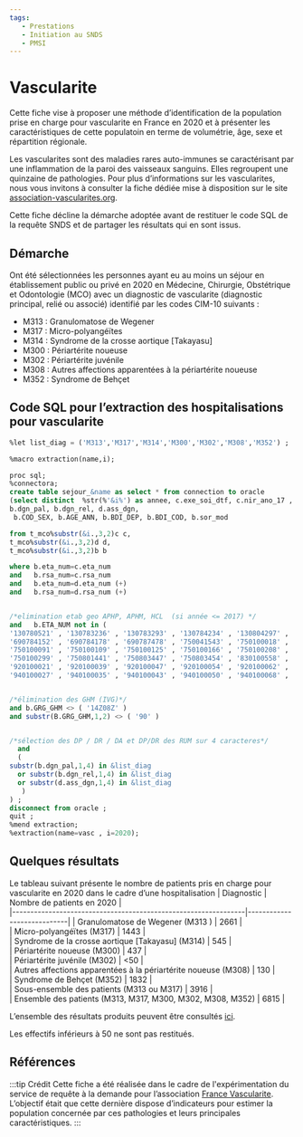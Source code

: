 ```yaml
---
tags:
   - Prestations
   - Initiation au SNDS
   - PMSI
---
```



# Vascularite
<!-- SPDX-License-Identifier: MPL-2.0 -->

<TagLinks />

Cette fiche vise à proposer une méthode d’identification de la population prise en charge pour vascularite en France en 2020 et à présenter les caractéristiques de cette populatoin en terme de volumétrie, âge, sexe et répartition régionale.

Les vascularites sont des maladies rares auto-immunes se caractérisant par une inflammation de la paroi des vaisseaux sanguins. 
Elles regroupent une quinzaine de pathologies. Pour plus d’informations sur les vascularites, nous vous invitons à consulter la fiche dédiée mise à disposition sur le site [association-vascularites.org](https://www.association-vascularites.org/acces-rapide/les-differentes-vascularites).

Cette fiche décline la démarche adoptée avant de restituer le code SQL de la requête SNDS et de partager les résultats qui en sont issus.

## Démarche

Ont été sélectionnées les personnes ayant eu au moins un séjour en établissement public ou privé en 2020 en Médecine, Chirurgie, Obstétrique et Odontologie (MCO) avec un diagnostic de vascularite (diagnostic principal, relié ou associé) identifié par les codes CIM-10 suivants : 
- M313 : Granulomatose de Wegener
- M317 : Micro-polyangéïtes 
- M314 : Syndrome de la crosse aortique [Takayasu]
- M300 : Périartérite noueuse
- M302 : Périartérite juvénile
- M308 : Autres affections apparentées à la périartérite noueuse
- M352 : Syndrome de Behçet

## Code SQL pour l’extraction des hospitalisations pour vascularite

```sql
%let list_diag = ('M313','M317','M314','M300','M302','M308','M352') ;

%macro extraction(name,i);

proc sql;
%connectora;
create table sejour_&name as select * from connection to oracle
(select distinct  %str(%'&i%') as annee, c.exe_soi_dtf, c.nir_ano_17 ,
b.dgn_pal, b.dgn_rel, d.ass_dgn,
 b.COD_SEX, b.AGE_ANN, b.BDI_DEP, b.BDI_COD, b.sor_mod

from t_mco%substr(&i.,3,2)c c,
t_mco%substr(&i.,3,2)d d,
t_mco%substr(&i.,3,2)b b

where b.eta_num=c.eta_num
and   b.rsa_num=c.rsa_num
and   b.eta_num=d.eta_num (+)
and   b.rsa_num=d.rsa_num (+)


/*elimination etab geo APHP, APHM, HCL  (si année <= 2017) */
and   b.ETA_NUM not in (
'130780521' , '130783236' , '130783293' , '130784234' , '130804297' , '600100101' , '690783154' , '690784137' ,
'690784152' , '690784178' , '690787478' , '750041543' , '750100018' , '750100042' , '750100075' , '750100083' ,
'750100091' , '750100109' , '750100125' , '750100166' , '750100208' , '750100216' , '750100232' , '750100273' ,
'750100299' , '750801441' , '750803447' , '750803454' , '830100558' , '910100015' , '910100023' , '920100013' ,
'920100021' , '920100039' , '920100047' , '920100054' , '920100062' , '930100011' , '930100037' , '930100045' ,
'940100027' , '940100035' , '940100043' , '940100050' , '940100068' , '950100016' )


/*élimination des GHM (IVG)*/
and b.GRG_GHM <> ( '14Z08Z' )
and substr(B.GRG_GHM,1,2) <> ( '90' )


/*sélection des DP / DR / DA et DP/DR des RUM sur 4 caracteres*/
  and
  (
substr(b.dgn_pal,1,4) in &list_diag
  or substr(b.dgn_rel,1,4) in &list_diag
  or substr(d.ass_dgn,1,4) in &list_diag
   )
) ;
disconnect from oracle ;
quit ;
%mend extraction;
%extraction(name=vasc , i=2020);
```

## Quelques résultats

Le tableau suivant présente le nombre de patients pris en charge pour vascularite en 2020 dans le cadre d’une hospitalisation
|                        Diagnostic                              | Nombre de patients en 2020 |   
|----------------------------------------------------------------|----------------------------|
| Granulomatose de Wegener (M313 )                               |                       2661 |   
| Micro-polyangéïtes (M317)                                      |                       1443 |   
| Syndrome de la crosse aortique [Takayasu] (M314)               |                        545 |   
| Périartérite noueuse (M300)                                    |                        437 |   
| Périartérite juvénile (M302)                                   |                        <50 |   
| Autres affections apparentées à la périartérite noueuse (M308) |                        130 |   
| Syndrome de Behçet (M352)                                      |                       1832 |   
| Sous-ensemble des patients (M313 ou M317)                      |                       3916 |   
| Ensemble des patients (M313, M317, M300, M302, M308, M352)     |                       6815 |

L’ensemble des résultats produits peuvent être consultés [ici](/files/HDH/RequetealaDemande/202205_ResFVascularite_MPL-2.0.xlsx). 

Les effectifs inférieurs à 50 ne sont pas restitués.


## Références

:::tip Crédit
Cette fiche a été réalisée dans le cadre de l'expérimentation du service de requête à la demande pour l’association [France Vascularite](https://www.health-data-hub.fr/france-vascularites). 
L’objectif était que cette dernière dispose d’indicateurs pour estimer la population concernée par ces pathologies et leurs principales caractéristiques.
:::

